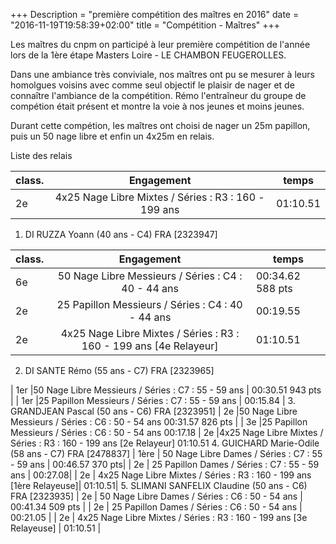 +++
Description = "première compétition des maîtres en 2016"
date = "2016-11-19T19:58:39+02:00"
title = "Compétition - Maîtres"
+++

Les maîtres du cnpm on participé à leur première compétition de l'année lors de
la 1ère étape Masters Loire - LE CHAMBON FEUGEROLLES.

Dans une ambiance très conviviale, nos maîtres ont pu se mesurer à leurs homolgues
voisins avec comme seul objectif le plaisir de nager et de connaître l'ambiance
de la compétition.
Rémo l'entraîneur du groupe de compétion était présent et montre la voie à nos jeunes
et moins jeunes.

Durant cette compétion, les maîtres ont choisi de nager un 25m papillon, puis un
50 nage libre et enfin un 4x25m en relais.

Liste des relais

class. |     Engagement                                         | temps
------ | :------------------------------------------------------: | ----------
 2e    | 4x25 Nage Libre Mixtes	/ Séries : R3 : 160 - 199 ans	  |	01:10.51


1. DI RUZZA Yoann (40 ans - C4) FRA [2323947]

class. | Engagement                                                         | temps
------ | :------------------------------------------------------: | ----------
 6e	   | 50 Nage Libre Messieurs	/ Séries : C4 : 40 - 44 ans	              |	00:34.62		588 pts
 2e	   | 25 Papillon Messieurs	/ Séries : C4 : 40 - 44 ans		              | 00:19.55
 2e	   | 4x25 Nage Libre Mixtes	/ Séries : R3 : 160 - 199 ans	[4e Relayeur] |	01:10.51

2. DI SANTE Rémo (55 ans - C7) FRA [2323965]

| 1er	|50 Nage Libre Messieurs	/ Séries : C7 : 55 - 59 ans	|	00:30.51		943 pts |
| 1er	|25 Papillon Messieurs	/ Séries : C7 : 55 - 59 ans		| 00:15.84 |
3. GRANDJEAN Pascal (50 ans - C6) FRA [2323951]
| 2e	|50 Nage Libre Messieurs	/ Séries : C6 : 50 - 54 ans		00:31.57		826 pts |
| 3e	|25 Papillon Messieurs	/ Séries : C6 : 50 - 54 ans		00:17.18
| 2e	|4x25 Nage Libre Mixtes	/ Séries : R3 : 160 - 199 ans	[2e Relayeur]	01:10.51
4. GUICHARD Marie-Odile (58 ans - C7) FRA [2478837]
| 1ère |	50 Nage Libre Dames	/ Séries : C7 : 55 - 59 ans	|	00:46.57		370 pts|
| 2e	 | 25 Papillon Dames	/ Séries : C7 : 55 - 59 ans	|	00:27.08|
| 2e	 | 4x25 Nage Libre Mixtes	/ Séries : R3 : 160 - 199 ans	[1ère Relayeuse]|	01:10.51|
5. SLIMANI SANFELIX Claudine (50 ans - C6) FRA [2323935]
| 2e	| 50 Nage Libre Dames	/ Séries : C6 : 50 - 54 ans	|	00:41.34		509 pts |
| 2e	| 25 Papillon Dames	/ Séries : C6 : 50 - 54 ans	|	00:21.05 |
| 2e	| 4x25 Nage Libre Mixtes	/ Séries : R3 : 160 - 199 ans	[3e Relayeuse] |	01:10.51 |



